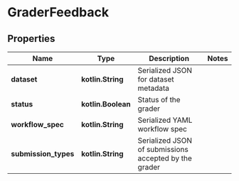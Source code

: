 
# GraderFeedback

## Properties
Name | Type | Description | Notes
------------ | ------------- | ------------- | -------------
**dataset** | **kotlin.String** | Serialized JSON for dataset metadata | 
**status** | **kotlin.Boolean** | Status of the grader | 
**workflow_spec** | **kotlin.String** | Serialized YAML workflow spec | 
**submission_types** | **kotlin.String** | Serialized JSON of submissions accepted by the grader | 



